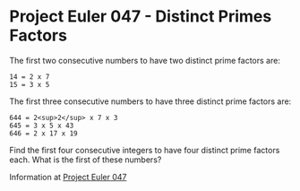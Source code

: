 # Project Euler 047 - Distinct Primes Factors

The first two consecutive numbers to have two distinct prime factors are:

    14 = 2 x 7
    15 = 3 x 5

The first three consecutive numbers to have three distinct prime factors are:

    644 = 2<sup>2</sup> x 7 x 3
    645 = 3 x 5 x 43
    646 = 2 x 17 x 19

Find the first four consecutive integers to have four distinct prime factors each.  What is the first of these numbers?

Information at [Project Euler 047](https://projecteuler.net/problem=47)
